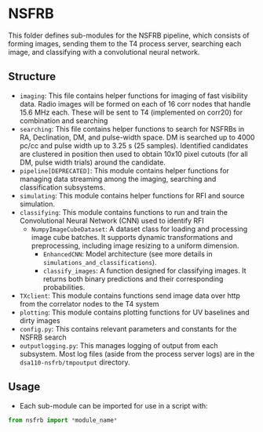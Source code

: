 # NSFRB


This folder defines sub-modules for the NSFRB pipeline, which consists of forming images, sending them to the T4 process server, searching each image, and classifying with a convolutional neural network.

## Structure

- `imaging`: This file contains helper functions for imaging of fast visibility data. Radio images will be formed on each of 16 corr nodes that handle 15.6 MHz each. These will be sent to T4 (implemented on corr20) for combination and searching
- `searching`: This file contains helper functions to search for NSFRBs in RA, Declination, DM, and pulse-width space. DM is searched up to 4000 pc/cc and pulse width up to 3.25 s (25 samples). Identified candidates are clustered in position then used to obtain 10x10 pixel cutouts (for all DM, pulse width trials) around the candidate.
- `pipeline[DEPRECATED]`: This module contains helper functions for managing data streaming among the imaging, searching and classification subsystems.
- `simulating`: This module contains helper functions for RFI and source simulation.
- `classifying`: This module contains functions to run and train the Convolutional Neural Network (CNN) used to identify RFI
	- `NumpyImageCubeDataset`: A dataset class for loading and processing image cube batches. It supports dynamic transformations and preprocessing, including image resizing to a uniform dimension.
    	- `EnhancedCNN`: Model architecture (see more details in `simulations_and_classifications`).
    	- `classify_images`: A function designed for classifying images. It returns both binary predictions and their corresponding probabilities.
- `TXclient`: This module contains functions send image data over http from the correlator nodes to the T4 system
- `plotting`: This module contains plotting functions for UV baselines and dirty images
- `config.py`: This contains relevant parameters and constants for the NSFRB search
- `outputlogging.py`: This manages logging of output from each subsystem. Most log files (aside from the process server logs) are in the `dsa110-nsfrb/tmpoutput` directory.

## Usage

- Each sub-module can be imported for use in a script with:

```python
from nsfrb import *module_name*
```
